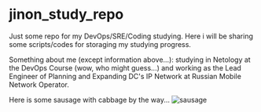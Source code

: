 # jinon_study_repo
Just some repo for my DevOps/SRE/Coding studying.
Here i will be sharing some scripts/codes for storaging my studying progress.

Something about me (except information above...): studying in Netology at the DevOps Course (wow, who might guess...) and working as the Lead Engineer of Planning and Expanding DC's IP Network at Russian Mobile Network Operator.

Here is some sausage with cabbage by the way...
![sausage](https://github.com/jinnonn/jinon_study_repo/assets/146999555/b8d56b74-f3a8-4b41-9e21-92040c7f7d50)

